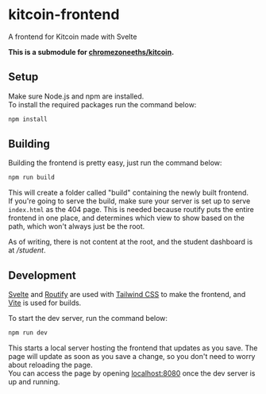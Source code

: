 # kitcoin-frontend

A frontend for Kitcoin made with Svelte

**This is a submodule for [chromezoneeths/kitcoin](https://github.com/chromezoneeths/kitcoin).**

## Setup

Make sure Node.js and npm are installed.  
To install the required packages run the command below:

```bash
npm install
```

## Building

Building the frontend is pretty easy, just run the command below:

```bash
npm run build
```

This will create a folder called "build" containing the newly built frontend.  
If you're going to serve the build, make sure your server is set up to serve `index.html` as the 404 page. This is needed because routify puts the entire frontend in one place, and determines which view to show based on the path, which won't always just be the root.

As of writing, there is not content at the root, and the student dashboard is at _/student_.

## Development

[Svelte](https://svelte.dev/) and [Routify](https://www.routify.dev/) are used with [Tailwind CSS](https://tailwindcss.com/) to make the frontend, and [Vite](https://vitejs.dev/) is used for builds.

To start the dev server, run the command below:

```bash
npm run dev
```

This starts a local server hosting the frontend that updates as you save. The page will update as soon as you save a change, so you don't need to worry about reloading the page.  
You can access the page by opening [localhost:8080](https://localhost:8080) once the dev server is up and running.

